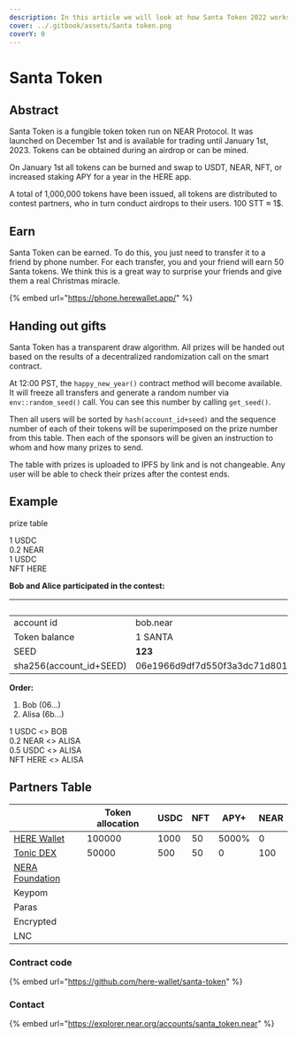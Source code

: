 ```yaml
---
description: In this article we will look at how Santa Token 2022 works
cover: ../.gitbook/assets/Santa token.png
coverY: 0
---
```


# Santa Token

## Abstract

Santa Token is a fungible token token run on NEAR Protocol. It was launched on December 1st and is available for trading until January 1st, 2023. Tokens can be obtained during an airdrop or can be mined.

On January 1st all tokens can be burned and swap to USDT, NEAR, NFT, or increased staking APY for a year in the HERE app.

A total of 1,000,000 tokens have been issued, all tokens are distributed to contest partners, who in turn conduct airdrops to their users. 100 STT ≈ 1$.

## Earn

Santa Token can be earned. To do this, you just need to transfer it to a friend by phone number. For each transfer, you and your friend will earn 50 Santa tokens. We think this is a great way to surprise your friends and give them a real Christmas miracle.

{% embed url="https://phone.herewallet.app/" %}

## Handing out gifts

Santa Token has a transparent draw algorithm. All prizes will be handed out based on the results of a decentralized randomization call on the smart contract.

At 12:00 PST, the `happy_new_year()` contract method will become available. It will freeze all transfers and generate a random number via  `env::random_seed()` call. You can see this number by calling `get_seed()`.

Then all users will be sorted by `hash(account_id+seed)` and the sequence number of each of their tokens will be superimposed on the prize number from this table. Then each of the sponsors will be given an instruction to whom and how many prizes to send.

The table with prizes is uploaded to IPFS by link and is not changeable. Any user will be able to check their prizes after the contest ends.

## Example

prize table

1 USDC\
0.2 NEAR\
1 USDC\
NFT HERE

**Bob and Alice participated in the contest:**

|                          | Bob                                                              | Alisa                                                            |
| ------------------------ | ---------------------------------------------------------------- | ---------------------------------------------------------------- |
| account id               | bob.near                                                         | alisa.near                                                       |
| Token balance            | 1 SANTA                                                          | 3 SANTA                                                          |
| SEED                     | **123**                                                          | **123**                                                          |
| sha256(account\_id+SEED) | 06e1966d9df7d550f3a3dc71d801afb44dbaa20d1c19cf9405655c6fdacdec0a | 6b6183a63e3dc66cf472a36a9b7b811c44026797cd0b36263f261b6be182bc1d |

**Order:**

1. Bob (06...)
2. Alisa (6b...)

1 USDC <> BOB\
0.2 NEAR <> ALISA\
0.5 USDC <> ALISA\
NFT HERE <> ALISA

## Partners Table

|                                            | Token allocation | USDC | NFT | APY+  | NEAR |
| ------------------------------------------ | ---------------- | ---- | --- | ----- | ---- |
| [HERE Wallet](http://herewallet.app/)      | 100000           | 1000 | 50  | 5000% | 0    |
| [Tonic DEX](https://app.tonic.foundation/) | 50000            | 500  | 50  | 0     | 100  |
| [NERA Foundation](https://near.org/)       |                  |      |     |       |      |
| Keypom                                     |                  |      |     |       |      |
| Paras                                      |                  |      |     |       |      |
| Encrypted                                  |                  |      |     |       |      |
| LNC                                        |                  |      |     |       |      |

### Contract code

{% embed url="https://github.com/here-wallet/santa-token" %}

### Contact

{% embed url="https://explorer.near.org/accounts/santa_token.near" %}

